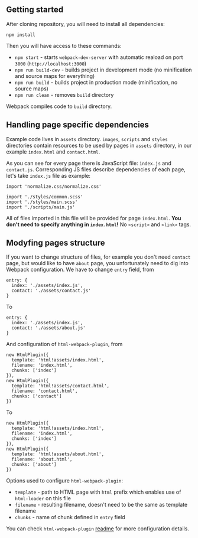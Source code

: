 ## Getting started

After cloning repository, you will need to install all dependencies:

```
npm install
```

Then you will have access to these commands:

- `npm start` - starts `webpack-dev-server` with automatic reaload on port `3000` (`http://localhost:3000`)
- `npm run build-dev` - builds project in development mode (no minification and source maps for everything)
- `npm run build` - builds project in production mode (minification, no source maps)
- `npm run clean` - removes `build` directory

Webpack compiles code to `build` directory.

## Handling page specific dependencies

Example code lives in `assets` directory. `images`, `scripts` and `styles` directories contain resources to be used by pages in `assets` directory, in our example `index.html` and `contact.html`.

As you can see for every page there is JavaScript file: `index.js` and `contact.js`. Corresponding JS files describe dependencies of each page, let's take `index.js` file as example:

```JS
import 'normalize.css/normalize.css'

import './styles/common.scss'
import './styles/main.scss'
import './scripts/main.js'
```

All of files imported in this file will be provided for page `index.html`. **You don't need to specify anything in `index.html`!** No `<script>` and `<link>` tags.

## Modyfing pages structure

If you want to change structure of files, for example you don't need `contact` page, but would like to have `about` page, you unfortunately need to dig into Webpack configuration. We have to change `entry` field, from

```JS
entry: {
  index: './assets/index.js',
  contact: './assets/contact.js'
}
```

To

```JS
entry: {
  index: './assets/index.js',
  contact: './assets/about.js'
}
```

And configuration of `html-webpack-plugin`, from

```JS
new HtmlPlugin({
  template: 'html!assets/index.html',
  filename: 'index.html',
  chunks: ['index']
}),
new HtmlPlugin({
  template: 'html!assets/contact.html',
  filename: 'contact.html',
  chunks: ['contact']
})
```

To

```JS
new HtmlPlugin({
  template: 'html!assets/index.html',
  filename: 'index.html',
  chunks: ['index']
}),
new HtmlPlugin({
  template: 'html!assets/about.html',
  filename: 'about.html',
  chunks: ['about']
})
```

Options used to configure `html-webpack-plugin`:

- `template` - path to HTML page with `html` prefix which enables use of `html-loader` on this file
- `filename` - resulting filename, doesn't need to be the same as template filename
- `chunks` - name of chunk defined in `entry` field

You can check `html-webpack-plugin` [readme][html-plugin] for more configuration details.

[webpack]: https://webpack.github.io/
[babel]: https://babeljs.io/
[airbnb]: https://github.com/airbnb/javascript
[html-plugin]: https://github.com/ampedandwired/html-webpack-plugin#configuration
